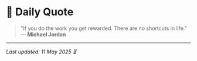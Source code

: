 # 📜 Daily Quote

> "If you do the work you get rewarded. There are no shortcuts in life."  
> — **Michael Jordan**

---

_Last updated: 11 May 2025 ⏳_
